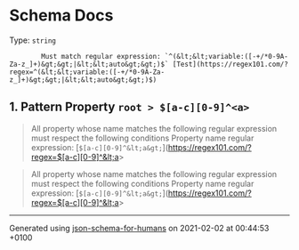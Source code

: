 

# Schema Docs

Type: `string`

            Must match regular expression: `^(&lt;&lt;variable:([-+/*0-9A-Za-z_]+)&gt;&gt;|&lt;&lt;auto&gt;&gt;)$` [Test](https://regex101.com/?regex=^(&lt;&lt;variable:([-+/*0-9A-Za-z_]+)&gt;&gt;|&lt;&lt;auto&gt;&gt;)$)

##  <a name="pattern1"></a>1. Pattern Property `root > $[a-c][0-9]^<a>`
> All property whose name matches the following regular expression must respect the following conditions
  Property name regular expression: 
[`$[a-c][0-9]^&lt;a&gt;`](https://regex101.com/?regex=$[a-c][0-9]^&lt;a&gt;

> All property whose name matches the following regular expression must respect the following conditions
  Property name regular expression: 
[`$[a-c][0-9]^&lt;a&gt;`](https://regex101.com/?regex=$[a-c][0-9]^&lt;a&gt;

----------------------------------------------------------------------------------------------------------------------------
Generated using [json-schema-for-humans](https://github.com/coveooss/json-schema-for-humans) on 2021-02-02 at 00:44:53 +0100